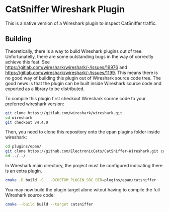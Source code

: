 # CatSniffer Wireshark Plugin

This is a native version of a Wireshark plugin to inspect CatSniffer traffic.

## Building

Theoretically, there is a way to build Wireshark plugins out of tree.
Unfortunatelly, there are some outstanding bugs in the way of correctly achieve this feat.
See https://gitlab.com/wireshark/wireshark/-/issues/19976 and https://gitlab.com/wireshark/wireshark/-/issues/1199.
This means there is no good way of building this plugin out of Wireshark source code tree.
The good news is that the plugin can be built inside Wireshark source code and exported as a library to be distributed.

To compile this plugin first checkout Wireshark source code to your preferred wireshark version:
```bash
git clone https://gitlab.com/wireshark/wireshark.git
cd wireshark
git checkout v4.4.0
```

Then, you need to clone this repository onto the epan plugins folder inside wireshark:
```bash
cd plugins/epan/
git clone https://github.com/ElectronicCats/CatSniffer-Wireshark.git catsniffer
cd ../../
```

In Wireshark main directory, the project must be configured indicating there is an extra plugin.
```bash
cmake -B build -S . -DCUSTOM_PLUGIN_SRC_DIR=plugins/epan/catsniffer
```

You may now build the plugin target alone witout having to compile the full Wireshark source code:
```bash
cmake --build build --target catsniffer
```
